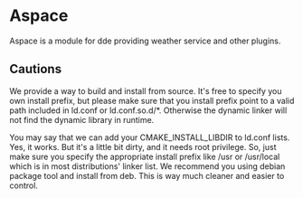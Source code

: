 <!--
SPDX-FileCopyrightText: 2022 Astrea Wang

SPDX-License-Identifier: GPL-3.0-or-later
-->

# Aspace

Aspace is a module for dde providing weather service and other plugins.

## Cautions

We provide a way to build and install from source. It's free to specify you own install prefix, but please make sure that you install prefix point to a valid path included in ld.conf or ld.conf.so.d/*. Otherwise the dynamic linker will not find the dynamic library in runtime.

You may say that we can add your CMAKE_INSTALL_LIBDIR to ld.conf lists. Yes, it works. But it's a little bit dirty, and it needs root privilege. So, just make sure you specify the appropriate install prefix like /usr or /usr/local which is in most distributions' linker list. We recommend you using debian package tool and install from deb. This is way much cleaner and easier to control.
